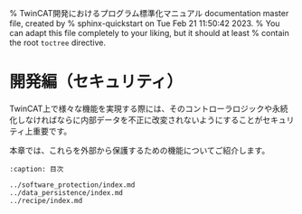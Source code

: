 % TwinCAT開発におけるプログラム標準化マニュアル documentation master file, created by
%  sphinx-quickstart on Tue Feb 21 11:50:42 2023.
%   You can adapt this file completely to your liking, but it should at least
%   contain the root `toctree` directive.

# 開発編（セキュリティ）

TwinCAT上で様々な機能を実現する際には、そのコントローラロジックや永続化しなければならに内部データを不正に改変されないようにすることがセキュリティ上重要です。

本章では、これらを外部から保護するための機能についてご紹介します。

```{toctree}
:caption: 目次

../software_protection/index.md
../data_persistence/index.md
../recipe/index.md
```
